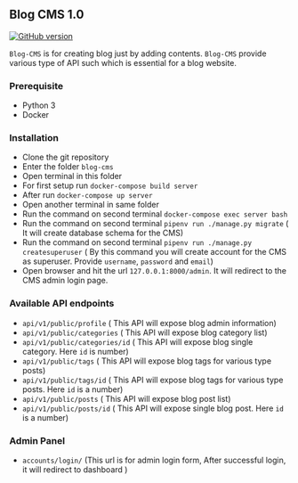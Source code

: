 ## Blog CMS 1.0
[![GitHub version](V.1.0.0)](https://github.com/farhapartex/blog-cms.git)


`Blog-CMS` is for creating blog just by adding contents. `Blog-CMS` provide various type of API such which is essential for a blog website.

### Prerequisite

* Python 3
* Docker

### Installation

* Clone the git repository
* Enter the folder `blog-cms`
* Open terminal in this folder
* For first setup run `docker-compose build server`
* After run `docker-compose up server`
* Open another terminal in same folder
* Run the command on second terminal `docker-compose exec server bash`
* Run the command on second terminal `pipenv run ./manage.py migrate` ( It will create database schema for the CMS)
* Run the command on second terminal `pipenv run ./manage.py createsuperuser` ( By this command you will create account for the CMS as superuser. Provide `username`, `password` and `email`)
* Open browser and hit the url `127.0.0.1:8000/admin`. It will redirect to the CMS admin login page.

### Available API endpoints

* `api/v1/public/profile` ( This API will expose blog admin information)
* `api/v1/public/categories` ( This API will expose blog category list)
* `api/v1/public/categories/id` ( This API will expose blog single category. Here `id` is number)
* `api/v1/public/tags` ( This API will expose blog tags for various type posts)
* `api/v1/public/tags/id` ( This API will expose blog tags for various type posts. Here `id` is a number)
* `api/v1/public/posts` ( This API will expose blog post list)
* `api/v1/public/posts/id` ( This API will expose single blog post. Here `id` is a number)

### Admin Panel

* `accounts/login/` (This url is for admin login form, After successful login, it will redirect to dashboard )